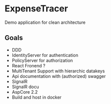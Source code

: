 # ExpenseTracer
Demo application for clean architecture

## Goals
* DDD
* IdentityServer for authentication
* PolicyServer for authorization
* React Fronend ?
* MultiTenant Support with hierarchic datakeys
* Api documentation with (authorized) swagger
* SignalR
* SignalR docu
* AspCore 2.2
* Build and host in docker

